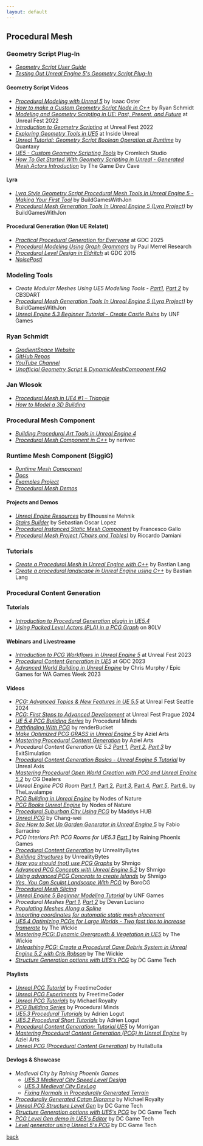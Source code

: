```yaml
---
layout: default
---
```


## Procedural Mesh

### Geometry Script Plug-In

* _[Geometry Script User Guide](https://docs.unrealengine.com/5.1/en-US/geometry-script-users-guide/)_
* _[Testing Out Unreal Engine 5's Geometry Script Plug-In](https://80.lv/articles/testing-out-unreal-engine-5-s-geometry-script-plug-in/)_

#### Geometry Script Videos

* _[Procedural Modeling with Unreal 5](https://www.youtube.com/watch?v=FC3vjONjPvY&list=PLpoXxlr0idMkGMOH6o7npkW3DaZoeZ5M-)_ by Isaac Oster
* _[How to make a Custom Geometry Script Node in C++](https://www.youtube.com/watch?v=6adlrBQbcd8)_ by Ryan Schmidt
* _[Modeling and Geometry Scripting in UE: Past, Present, and Future](https://www.youtube.com/watch?v=pEC3krOwcbM)_ at Unreal Fest 2022
* _[Introduction to Geometry Scripting](https://www.youtube.com/watch?v=gDso9X4HgLA)_ at Unreal Fest 2022
* _[Exploring Geometry Tools in UE5](https://www.twitch.tv/videos/1455871303)_ at Inside Unreal
* _[Unreal Tutorial: Geometry Script Boolean Operation at Runtime](https://www.youtube.com/watch?v=4aVZyHD3Flc)_ by Quantaxy
* _[UE5 - Custom Geometry Scripting Tools](https://www.youtube.com/watch?v=u1qQO4XRgYQ)_ by Cromlech Studio
* _[How To Get Started With Geometry Scripting in Unreal - Generated Mesh Actors Introduction](https://www.youtube.com/watch?v=cKDZE4-mQIg)_ by The Game Dev Cave

#### Lyra

* _[Lyra Style Geometry Script Procedural Mesh Tools In Unreal Engine 5 - Making Your First Tool](https://www.youtube.com/watch?v=L4vGmIw0PD4)_ by BuildGamesWithJon
* _[Procedural Mesh Generation Tools In Unreal Engine 5 (Lyra Project)](https://www.youtube.com/watch?v=zLeO8pM-blU)_ by BuildGamesWithJon

#### Procedural Generation (Non UE Relatet)

* _[Practical Procedural Generation for Everyone](https://www.youtube.com/watch?v=WumyfLEa6bU)_ at GDC 2025
* _[Procedural Modeling Using Graph Grammars](https://www.youtube.com/watch?v=FG3LbcOGHqw)_ by Paul Merrel Research
* _[Procedural Level Design in Eldritch](https://www.youtube.com/watch?v=BYN0PJOdvzs)_ at GDC 2015
* _[NoisePosti](https://noiseposti.ng/)_

### Modeling Tools

* _Create Modular Meshes Using UE5 Modelling Tools - [Part1](https://www.youtube.com/watch?v=1HAbbwjgY90), [Part 2](https://www.youtube.com/watch?v=Kg8uOHdJ6IU)_ by CB3DART
* _[Procedural Mesh Generation Tools In Unreal Engine 5 (Lyra Project)](https://www.youtube.com/watch?v=zLeO8pM-blU)_ by BuildGamesWithJon
* _[Unreal Engine 5.3 Beginner Tutorial - Create Castle Ruins](https://www.youtube.com/watch?v=2uf4fuSLQJ8)_ by UNF Games

### Ryan Schmidt

* _[GradientSpace Website](http://www.gradientspace.com/)_
* _[GitHub Repos](https://github.com/gradientspace)_
* _[YouTube Channel](https://www.youtube.com/@RyanSchmidtEpic)_
* _[Unofficial Geometry Script & DynamicMeshComponent FAQ](https://www.gradientspace.com/tutorials/2022/12/19/geometry-script-faq)_

### Jan Wlosok

* _[Procedural Mesh in UE4 #1 – Triangle](http://wlosok.cz/procedural-mesh-in-ue4-1-triangle/)_
* _[How to Model a 3D Building](https://www.youtube.com/watch?v=xNGS__xJ4bo)_

### Procedural Mesh Component

* _[Building Procedural Art Tools in Unreal Engine 4](https://80.lv/articles/building-procedural-art-tools-in-unreal-engine-4/)_
* _[Procedural Mesh Component in C++](https://nerivec.github.io/old-ue4-wiki/pages/procedural-mesh-component-in-cgetting-started.html)_ by nerivec

### Runtime Mesh Component (SiggiG)

* _[Runtime Mesh Component](https://github.com/SiggiG/RuntimeMeshComponent)_
* _[Docs](https://runtimemesh.koderz.io/)_
* _[Examples Project](https://github.com/TriAxis-Games/RuntimeMeshComponent-Examples)_
* _[Procedural Mesh Demos](https://github.com/SiggiG/ProceduralMeshDemos)_

#### Projects and Demos

* _[Unreal Engine Resources](https://unrealengineresources.com/)_ by Elhoussine Mehnik
* _[Stairs Builder](https://github.com/sebastianoscarlopez/StairsBuilder)_ by Sebastian Oscar Lopez
* _[Procedural Instanced Static Mesh Component](https://github.com/francesco-gallo/procedural-instanced-static-mesh-component)_ by Francesco Gallo
* _[Procedural Mesh Project (Chairs and Tables)](https://github.com/damianiRiccardo90/ProceduralMeshProject)_ by Riccardo Damiani

### Tutorials

* _[Create a Procedural Mesh in Unreal Engine with C++](https://www.bluefruitgames.com/creating-a-procedural-mesh-in-unreal-engine/)_ by Bastian Lang
* _[Create a procedural landscape in Unreal Engine using C++](https://www.bluefruitgames.com/create-a-procedural-landscape-in-unreal-engine-using-c/)_ by Bastian Lang

### Procedural Content Generation

#### Tutorials

* _[Introduction to Procedural Generation plugin in UE5.4](https://dev.epicgames.com/community/learning/tutorials/j4xJ/unreal-engine-introduction-to-procedural-generation-plugin-in-ue5-2)_
* _[Using Packed Level Actors (PLA) in a PCG Graph](https://80.lv/articles/see-how-to-set-up-garden-generator-in-unreal-engine-5/)_ on 80LV

#### Webinars and Livestreame

* _[Introduction to PCG Workflows in Unreal Engine 5](https://www.youtube.com/watch?v=LMQDCEiLaQY)_ at Unreal Fest 2023
* _[Procedural Content Generation in UE5](https://www.youtube.com/watch?v=aoCGLW53fZg)_ at GDC 2023
* _[Advanced World Building in Unreal Engine](https://www.youtube.com/watch?v=gJKGMFcg29c)_ by Chris Murphy / Epic Games for WA Games Week 2023

#### Videos

* _[PCG: Advanced Topics & New Features in UE 5.5](https://www.youtube.com/watch?v=j3ke6MmcaeY)_ at Unreal Fest Seattle 2024
* _[PCG: First Steps to Advanced Development](https://www.youtube.com/watch?v=ncokCVoN-oU)_ at Unreal Fest Prague 2024
* _[UE 5.4 PCG Building Series](https://www.youtube.com/watch?v=oYNA24tcYc0&list=PLokuMVKY46wh11uPz7UeJlPuWS65CvobM)_ by Procedural Minds
* _[Pathfinding With PCG](https://www.youtube.com/watch?v=AfJz6zQ1BkE)_ by renderBucket
* _[Make Optimized PCG GRASS in Unreal Engine 5](https://www.youtube.com/watch?v=Fifjj_zzPdk)_ by Aziel Arts
* _[Mastering Procedural Content Generation](https://www.youtube.com/watch?v=_t55i17_7qE&list=PLWjyT8uXuDk3pOeeLkhnL4wjP-curGBkJ)_ by Aziel Arts
* _Procedural Content Generation UE 5.2 [Part 1](https://www.youtube.com/watch?v=BJZc06F7ci0), [Part 2](https://www.youtube.com/watch?v=8-ghOR9wRzE), [Part 3](https://www.youtube.com/watch?v=VZ5lL4k77bk)_ by ExitSimulation
* _[Procedural Content Generation Basics - Unreal Engine 5 Tutorial](https://www.youtube.com/watch?v=jbRBF9b4lSk)_ by Unreal Axis
* _[Mastering Procedural Open World Creation with PCG and Unreal Engine 5.2](https://www.youtube.com/watch?v=Y0UwL-Bo2l0)_ by CG Dealers
* _Unreal Engine PCG Room [Part 1](https://www.youtube.com/watch?v=D3o9RHvIsZc)_, [Part 2](https://www.youtube.com/watch?v=Ng2AXVeVto0)_, [Part 3](https://www.youtube.com/watch?v=znSivZ3oQJY)_, [Part 4](https://www.youtube.com/watch?v=rNUv71wu0gM)_, [Part 5](https://www.youtube.com/watch?v=D4jnyJEeeXQ)_, [Part 6](https://www.youtube.com/watch?v=u3firyujZ5w)_ by TheLavalampe
* _[PCG Building in Unreal Engine](https://www.youtube.com/watch?v=m1DJ7qXBgug)_ by Nodes of Nature
* _[PCG Books Unreal Engine](https://www.youtube.com/watch?v=feLTUwtaUDA)_ by Nodes of Nature
* _[Procedural Suburban City Using PCG](https://www.youtube.com/watch?v=C-_RYWevAW0)_ by Maddys HUB
* _[Unreal PCG](https://www.youtube.com/watch?v=3kP4tFE5Krw&list=PLkoyk8TmcceF68I4Cc3EX28x_mRVKbWi8)_ by Chang-wei
* _[See How to Set Up Garden Generator in Unreal Engine 5](https://www.youtube.com/watch?v=NmQZYaZAFJU)_ by Fabio Sarracino
* _PCG Interiors Pt1: PCG Rooms for UE5.3 [Part 1](https://www.youtube.com/watch?v=L1sGInc9D08)_ by Raining Phoenix Games
* _[Procedural Content Generation](https://www.youtube.com/watch?v=RBFvkfZxJJk&list=PLhlDHJpnPTG-MYrGNAqVRkiE6R0fUreMn)_ by UnrealityBytes
* _[Building Structures](https://www.youtube.com/watch?v=5m3-ODwE_oU&list=PLhlDHJpnPTG_uHx-ydWzPYAmnNYEgK86x)_ by UnrealityBytes
* _[How you should (not) use PCG Graphs](https://www.youtube.com/watch?v=0i2y0PkTbCU)_ by Shmigo
* _[Advanced PCG Concepts with Unreal Engine 5.2](https://www.youtube.com/watch?v=l0FGl_lCgdc&t=45s)_ by Shmigo
* _[Using advanced PCG Concepts to create Islands](https://www.youtube.com/watch?v=Pi5mOZviVlE)_ by Shmigo
* _[Yes, You Can Sculpt Landscape With PCG](https://www.youtube.com/watch?v=hqNAWbuuFrs)_ by BoroCG
* _[Procedural Mesh Slicing](https://www.youtube.com/watch?v=1zJM1gKoU14)_
* _[Unreal Engine 5 Beginner Modeling Tutorial](https://www.youtube.com/watch?v=9InU0xbX7l0)_ by UNF Games
* _Procedural Meshes [Part 1](https://www.youtube.com/watch?v=iSgyleutbRw), [Part 2](https://www.youtube.com/watch?v=0T8jUtJXfkU)_ by Devan Luciano
* _[Populating Meshes Along a Spline](https://www.youtube.com/watch?v=OdjvlvGRYRE)_
* _[Importing coordinates for automatic static mesh placement](https://dev.epicgames.com/community/learning/tutorials/Gj/unreal-engine-importing-coordinates-for-automatic-static-mesh-placement)_
* _[UE5.4 Optimizing PCGs for Large Worlds - Two fast tips to increase framerate](https://www.youtube.com/watch?v=cPWKWAyHT2w)_ by The Wickie
* _[Mastering PCG: Dynamic Overgrowth & Vegetation in UE5](https://www.youtube.com/watch?v=B_M6TN2LS7o)_ by The Wickie
* _[Unleashing PCG: Create a Procedural Cave Debris System in Unreal Engine 5.2 with Cris Robson](https://www.youtube.com/watch?v=jn4AxQSIWC4)_ by The Wickie
* _[Structure Generation options with UE5's PCG](https://www.youtube.com/watch?v=KDWp9EsbX5A)_ by DC Game Tech

#### Playlists

* _[Unreal PCG Tutorial](https://www.youtube.com/playlist?list=PLA03OHAaHgYpo0enf8p-2oEpja3grLOKZ)_ by FreetimeCoder
* _[Unreal PCG Experiments](https://www.youtube.com/playlist?list=PLA03OHAaHgYrnTNx6qs59MdlEsR1jxvTn)_ by FreetimeCoder
* _[Unreal PCG Tutorials](https://www.youtube.com/@MichaelRoyalty/playlists)_ by Michael Royalty
* _[PCG Building Series](https://www.youtube.com/playlist?list=PLokuMVKY46wj6cHcgnBjDguL_oHGMWkZA)_ by Procedural Minds
* _[UE5.3 Procedural Tutorials](https://www.youtube.com/playlist?list=PLa5CA4dwjxucvoAmS7FO8hvUrSL21a-5G)_ by Adrien Logut
* _[UE5.2 Procedural Short Tutorials](https://www.youtube.com/playlist?list=PLa5CA4dwjxuc6B3WkKB9xpTiGGCM3HspY)_ by Adrien Logut
* _[Procedural Content Generation: Tutorial UE5](https://www.youtube.com/playlist?list=PLIOjp1ttVLQ06XFhpZHCNybxsbF0wb4DI)_ by Morrigan
* _[Mastering Procedural Content Generation (PCG) in Unreal Engine](https://www.youtube.com/playlist?list=PLWjyT8uXuDk3pOeeLkhnL4wjP-curGBkJ)_ by Aziel Arts
* _[Unreal PCG (Procedural Content Generation)](https://www.youtube.com/playlist?list=PLd_-PkmCFGDlVBoPNHkKfWP-Q-5an7a8y)_ by HullaBulla

#### Devlogs & Showcase

* _Medieval City by Raining Phoenix Games_
  * _[UE5.3 Medieval City Speed Level Design](https://www.youtube.com/watch?v=Wrv88a7fO5Q)_
  * _[UE5.3 Medieval City DevLog](https://www.youtube.com/watch?v=_WzUmnh164c)_
  * _[Fixing Normals in Procedurally Generated Terrain](https://www.youtube.com/watch?v=Fk0Cat7hWuE)_
* _[Procedurally Generated Catan Diorama](https://www.youtube.com/watch?v=urzCmeiJZnI)_ by Michael Royalty
* _[Unreal PCG Structure Level Gen](https://www.youtube.com/watch?v=8obM4_c6XE4)_ by DC Game Tech
* _[Structure Generation options with UE5's PCG](https://www.youtube.com/watch?v=KDWp9EsbX5A)_ by DC Game Tech
* _[PCG Level Gen demo in UE5's Editor](https://www.youtube.com/watch?v=MBzg4WIXJyE)_ by DC Game Tech
* _[Level generator using Unreal 5's PCG](https://www.youtube.com/watch?v=DsZwTYExiEk)_ by DC Game Tech

[back](../)
